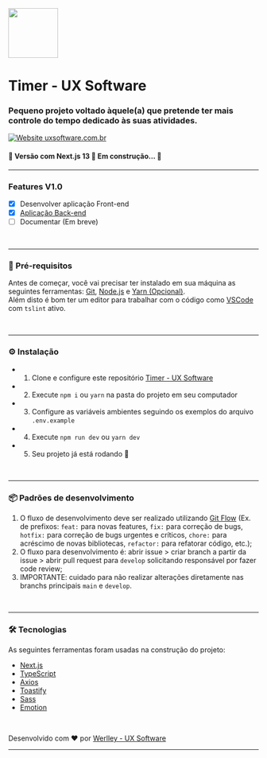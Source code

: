 
<img src="https://github.com/ux-software/uxsoftware-site/blob/develop/public/fav-192.png" width="100px" style="margin-right: 16px"/>

# Timer - UX Software

### Pequeno projeto voltado àquele(a) que pretende ter mais controle do tempo dedicado às suas atividades.

[![Website uxsoftware.com.br](https://img.shields.io/website-up-down-green-red/https/uxsoftware.com.br.svg)](https://uxsoftware.com.br/)

#### 🚧 Versão com Next.js 13 🚀 Em construção... 🚧

---

### Features V1.0
-   [x] Desenvolver aplicação Front-end   
-   [X] [Aplicação Back-end](https://github.com/willianspraciano/introducao-node-secs)
-   [ ] Documentar (Em breve)

<br/>

---

### 🎲 Pré-requisitos

Antes de começar, você vai precisar ter instalado em sua máquina as seguintes ferramentas:
[Git](https://git-scm.com), [Node.js](https://nodejs.org/en/) e [Yarn (Opcional)](https://classic.yarnpkg.com/lang/en/docs/install).<br/>
Além disto é bom ter um editor para trabalhar com o código como [VSCode](https://code.visualstudio.com/) com `tslint` ativo.

<br/>

---

### ⚙ Instalação

-   1. Clone e configure este repositório [Timer - UX Software](https://github.com/werlley/timerproject)
-   2. Execute `npm i` ou `yarn` na pasta do projeto em seu computador
-   3. Configure as variáveis ambientes seguindo os exemplos do arquivo `.env.example`
-   4. Execute `npm run dev` ou `yarn dev`
-   5. Seu projeto já está rodando 🔭

<br/>

---

### 📦 Padrões de desenvolvimento

1. O fluxo de desenvolvimento deve ser realizado utilizando [Git Flow](https://www.alura.com.br/artigos/git-flow-o-que-e-como-quando-utilizar) (Ex. de prefixos: `feat:` para novas features, `fix:` para correção de bugs, `hotfix:` para correção de bugs urgentes e críticos, `chore:` para acréscimo de novas bibliotecas, `refactor:` para refatorar código, etc.);
2. O fluxo para desenvolvimento é: abrir issue > criar branch a partir da issue > abrir pull request para `develop` solicitando responsável por fazer code review;
3. IMPORTANTE: cuidado para não realizar alterações diretamente nas branchs principais `main` e `develop`.

<br/>

---

### 🛠 Tecnologias

As seguintes ferramentas foram usadas na construção do projeto:

-   [Next.js](https://nextjs.org/)
-   [TypeScript](https://www.typescriptlang.org/)
-   [Axios](https://github.com/axios/axios)
-   [Toastify](https://fkhadra.github.io/react-toastify/introduction)
-   [Sass](https://github.com/sass/dart-sass)
-   [Emotion](https://emotion.sh/docs/introduction)

<br/>

Desenvolvido com ❤️ por [Werlley - UX Software ](https://www.uxsoftware.com.br/)

---
